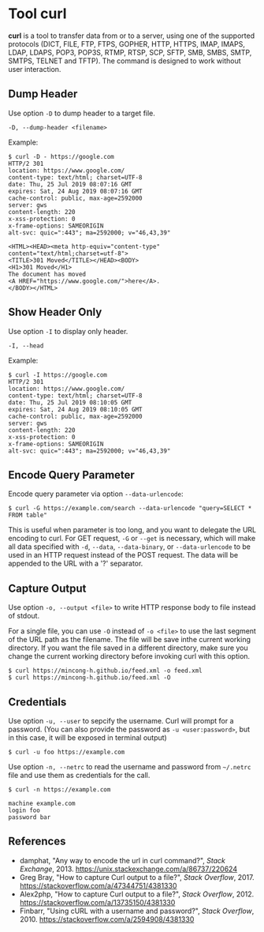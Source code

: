 # Tool curl

**curl** is a tool to transfer data from or to a server, using one of the
supported protocols (DICT, FILE, FTP, FTPS, GOPHER, HTTP, HTTPS, IMAP, IMAPS,
LDAP,  LDAPS,  POP3, POP3S,  RTMP,  RTSP, SCP, SFTP, SMB, SMBS, SMTP, SMTPS,
TELNET and TFTP). The command is designed to work without user interaction.

## Dump Header

Use option `-D` to dump header to a target file.

```
-D, --dump-header <filename>
```

Example:

```
$ curl -D - https://google.com
HTTP/2 301
location: https://www.google.com/
content-type: text/html; charset=UTF-8
date: Thu, 25 Jul 2019 08:07:16 GMT
expires: Sat, 24 Aug 2019 08:07:16 GMT
cache-control: public, max-age=2592000
server: gws
content-length: 220
x-xss-protection: 0
x-frame-options: SAMEORIGIN
alt-svc: quic=":443"; ma=2592000; v="46,43,39"

<HTML><HEAD><meta http-equiv="content-type" content="text/html;charset=utf-8">
<TITLE>301 Moved</TITLE></HEAD><BODY>
<H1>301 Moved</H1>
The document has moved
<A HREF="https://www.google.com/">here</A>.
</BODY></HTML>
```

## Show Header Only

Use option `-I` to display only header.

```
-I, --head
```

Example:

```
$ curl -I https://google.com
HTTP/2 301
location: https://www.google.com/
content-type: text/html; charset=UTF-8
date: Thu, 25 Jul 2019 08:10:05 GMT
expires: Sat, 24 Aug 2019 08:10:05 GMT
cache-control: public, max-age=2592000
server: gws
content-length: 220
x-xss-protection: 0
x-frame-options: SAMEORIGIN
alt-svc: quic=":443"; ma=2592000; v="46,43,39"
```

## Encode Query Parameter

Encode query parameter via option `--data-urlencode`:

```
$ curl -G https://example.com/search --data-urlencode "query=SELECT * FROM table"
```

This is useful when parameter is too long, and you want to delegate the URL
encoding to curl. For GET request, `-G` or `--get` is necessary, which will make
all data specified with `-d`, `--data`, `--data-binary`, or `--data-urlencode`
to be used in an HTTP request instead of the POST request. The data will be
appended to the URL with a '?' separator.

## Capture Output

Use option `-o, --output <file>` to write HTTP response body to file instead of
stdout.

For a single file, you can use `-O` instead of `-o <file>` to use the
last segment of the URL path as the filename. The file will be save inthe
current working directory. If you want the file saved in a different directory,
make sure you change the current working directory before invoking curl with
this option.

```
$ curl https://mincong-h.github.io/feed.xml -o feed.xml
$ curl https://mincong-h.github.io/feed.xml -O
```

## Credentials

Use option `-u, --user` to sepcify the username. Curl will prompt for a
password. (You can also provide the password as `-u <user:password>`, but in
this case, it will be exposed in terminal output)

```
$ curl -u foo https://example.com
```

Use option `-n, --netrc` to read the username and password from `~/.netrc` file
and use them as credentials for the call.

```
$ curl -n https://example.com
```

```
machine example.com
login foo
password bar
```

## References

- damphat, "Any way to encode the url in curl command?", _Stack Exchange_, 2013.
  <https://unix.stackexchange.com/a/86737/220624>
- Greg Bray, "How to capture Curl output to a file?", _Stack Overflow_, 2017.
  <https://stackoverflow.com/a/47344751/4381330>
- Alex2php, "How to capture Curl output to a file?", _Stack Overflow_, 2012.
  <https://stackoverflow.com/a/13735150/4381330>
- Finbarr, "Using cURL with a username and password?", _Stack Overflow_, 2010.
  <https://stackoverflow.com/a/2594908/4381330>
